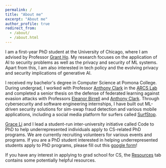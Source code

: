 ```yaml
---
permalink: /
title: "About me"
excerpt: "About me"
author_profile: true
redirect_from: 
  - /about/
  - /about.html
---
```


I am a first-year PhD student at the University of Chicago, where I am advised by Professor [Grant Ho](https://people.cs.uchicago.edu/~grantho/). My research focuses on the application of AI to security problems as well as the privacy and security of ML systems. Apart from this, I am also interested in tech policy and the evolving privacy and security implications of generative AI.

I received my bachelor's degree in Computer Science at Pomona College. During undergrad, I worked with Professor [Anthony Clark](https://cs.pomona.edu/~ajc//) in the [ARCS Lab](https://cs.pomona.edu/~ajc/arcslab/) and completed a senior thesis on the defense of federated learning against evasion attacks with Professors [Eleanor Birrell](https://cs.pomona.edu/~ebirrell/) and [Anthony Clark](https://cs.pomona.edu/~ajc//). Through cybersecurity and software engineering internships, I have built out ML-driven security solutions for sim-swap fraud detection and various mobile applications, including a social media platform for surfers called [SurfStop](https://github.com/christymarc/SurfStop).

[Grace Li](https://www.grace-li.org/) and I lead a student-run inter-university initiative called Code to PhD to help underrepresented individuals apply to CS-related PhD programs. We are currently recruiting volunteers for various events and programs. If you are a PhD student interested in helping underrepresented students apply to PhD programs, please fill out this [google form](https://forms.gle/goJcsSCibqgF7Bhp7)!

If you have any interest in applying to grad school for CS, the [Resources](https://christymarc.github.io/resources/) tab contains some potentially helpful resources.
